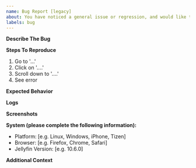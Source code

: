 ```yaml
---
name: Bug Report [legacy]
about: You have noticed a general issue or regression, and would like to report it
labels: bug
---
```


**Describe The Bug**
<!-- A clear and concise description of what the bug is. -->

**Steps To Reproduce**
<!-- Steps to reproduce the behavior: -->
1. Go to '...'
2. Click on '....'
3. Scroll down to '....'
4. See error

**Expected Behavior**
<!-- A clear and concise description of what you expected to happen. -->

**Logs**
<!-- Please paste any log errors. -->

**Screenshots**
<!-- If applicable, add screenshots to help explain your problem. -->

**System (please complete the following information):**
 - Platform: [e.g. Linux, Windows, iPhone, Tizen]
 - Browser: [e.g. Firefox, Chrome, Safari]
 - Jellyfin Version: [e.g. 10.6.0]

**Additional Context**
<!-- Add any other context about the problem here. -->
